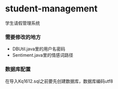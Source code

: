 # student-management
学生请假管理系统

### 需要修改的地方
- DBUtil.java里的用户名密码
- Sentiment.java里的情感词路径


### 数据库配置
在导入Kq1612.sql之前要先创建数据库，数据库编码utf8